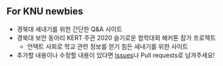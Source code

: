 ## For KNU newbies

- 경북대 새내기를 위한 간단한 Q&A 사이트
- 경북대 보안 동아리 KERT 주관 2020 슬기로운 컴학대회 해커톤 참가 프로젝트
  - 언택트 사회로 학교 관련 정보를 얻기 힘든 새내기를 위한 사이트
- 추가할 내용이나 수정할 내용이 있다면 [Issues](https://github.com/tula3and/for-knu-newbies/issues)나 Pull requests로 남겨주세요!
